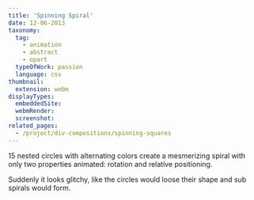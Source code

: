 ```yaml
---
title: 'Spinning Spiral'
date: 12-06-2013
taxonomy:
  tag: 
    - animation
    - abstract
    - opart
  typeOfWork: passion
  language: css
thumbnail:
  extension: webm
displayTypes:
  embeddedSite:
  webmRender:
  screenshot:
related_pages:
  - /project/div-compositions/spinning-squares
---
```

15 nested circles with alternating colors create a mesmerizing spiral with only two properties animated: rotation and relative positioning.

Suddenly it looks glitchy, like the circles would loose their shape and sub spirals would form.
